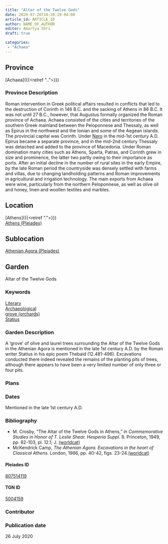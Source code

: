 ```yaml
---
title: "Altar of the Twelve Gods"
date: 2020-07-26T10:20:19-04:00
article_id: ARTICLE_ID
author: NAME_OF_AUTHOR
editor: Amartya Shri
draft: true

categories:
 - "Achaea"
---
```


## Province

[Achaea]({{<relref "..">}})

### Province Description

Roman intervention in Greek political affairs resulted in conflicts that led to the destruction of Corinth in 146 B.C. and the sacking of Athens in 86 B.C. It was not until 27 B.C., however, that Augustus formally organized the Roman province of Achaea. Achaea consisted of the cities and territories of the southern Greek mainland between the Peloponnese and Thessaly, as well as Epirus in the northwest and the Ionian and some of the Aegean islands.
The provincial capital was Corinth. Under [Nero](link) in the mid-1st century A.D. Epirus became a separate province, and in the mid-2nd century Thessaly was detached and added to the province of Macedonia. Under Roman domination many cities such as Athens, Sparta, Patras, and Corinth grew in size and prominence, the latter two partly owing to their importance as ports.  After an initial decline in the number of rural sites in the early Empire, by the late Roman period the countryside was densely settled with farms and villas, due to changing landholding patterns and Roman improvements in agricultural and irrigation technology. The main exports from Achaea were wine, particularly from the northern Peloponnese, as well as olive oil and honey, linen and woollen textiles and marbles.

## Location

[Athens]({{<relref ".">}}) \
[Athens (Pleiades)](https://pleiades.stoa.org/places/579885)

<!--### Location Description-->

<!-- LEAVE THIS BLANK FOR NOW -->

## Sublocation

[Athenian Agora (Pleiades)](https://pleiades.stoa.org/places/807514119)

<!--### Sublocation Description-->

<!-- DESCRIPTION -->

## Garden

Altar of the Twelve Gods

### Keywords

[Literary](#) \
[Archaeological](#) \
[grove (orchards)](http://vocab.getty.edu/page/aat/300008890) \
[Statius](link)

### Garden Description

A ‘grove’ of olive and laurel trees surrounding the Altar of the Twelve Gods in the Athenian Agora is mentioned in the late 1st century A.D. by the Roman writer Statius in his epic poem Thebaid (12.481-496). Excavations conducted there indeed revealed the remains of the planting pits of trees, although there appears to have been a very limited number of only three or four pits.

<!--### Maps-->

<!--
OLD WAY (DO NOT USE)
![alt_text](../../images/image_name.ext)
*CAPTION*

NEW WAY ↓↓↓↓
{{< figure src="../../images/image_name.ext" alt="ALT_TEXT" title="CAPTION" >}}
-->

### Plans

<!--
OLD WAY (DO NOT USE)
![alt_text](../../images/image_name.ext)
*CAPTION*

NEW WAY ↓↓↓↓
{{< figure src="../../images/image_name.ext" alt="ALT_TEXT" title="CAPTION" >}}
-->

<!--### Images-->

<!--
OLD WAY (DO NOT USE)
![alt_text](../../images/image_name.ext)
*CAPTION*

NEW WAY ↓↓↓↓
{{< figure src="../../images/image_name.ext" alt="ALT_TEXT" title="CAPTION" >}}
-->

### Dates

Mentioned in the late 1st century A.D.

### Bibliography

* M. Crosby, “The Altar of the Twelve Gods in Athens,” *in Commemorative Studies in Honor of T. Leslie Shear. Hesperia Suppl.* 8. Princeton, 1949, pp. 82-103, pl. 12.1; J. [(worldcat)](http://www.worldcat.org/oclc/5548530582)
* McKendrick Camp, *The Athenian Agora. Excavations in the heart of Classical Athens.* London, 1986, pp. 40-42, figs. 23-24.[(worldcat)](http://www.worldcat.org/oclc/1153939923)

<!--#### Periodo ID-->

<!-- [PERIODO_ID](https://pleiades.stoa.org/places/PLEIADES_ID) -->

#### Pleiades ID

[807514119](https://pleiades.stoa.org/places/807514119)

#### TGN ID

[5004159](http://vocab.getty.edu/page/tgn/5004159)

### Contributor

<!-- [AUTHOR_NAME](AUTHOR_LINK) (ORCID: [ORCID_ID](https://orcid.org/ORCID_ID)) -->

### Publication date

26 July 2020

<!--### Related articles-->

<!-- Links to other related articles. Leave blank for now -->
